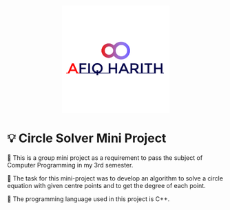 <div align="center">
  <img src="images/Github.png" width="250" height="250">
</div>

# 💡 Circle Solver Mini Project

📌 This is a group mini project as a requirement to pass the subject of Computer Programming in my 3rd semester.

📌 The task for this mini-project was to develop an algorithm to solve a circle equation with given centre points and to get the degree of each point.

📌 The programming language used in this project is C++.
